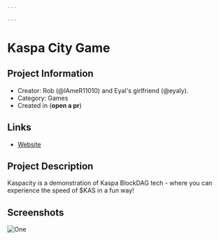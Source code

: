 ```yaml
---

---
```

# Kaspa City Game

## Project Information
<!---
Feel free to add/remove fields as you see fit.
--->
- Creator: Rob (@lAmeR11010) and Eyal's girlfriend (@eyaly).
- Category: Games
- Created in (**open a pr**)
## Links
- [Website](https://kaspagames.org/kaspacity/)

## Project Description
Kaspacity is a demonstration of Kaspa BlockDAG tech - where you can experience the speed of $KAS in a fun way!

## Screenshots
![One](https://media.discordapp.net/attachments/1138764714747363369/1144009466019332177/image.png)
